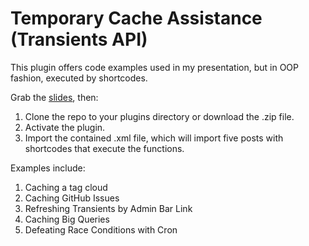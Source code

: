Temporary Cache Assistance (Transients API)
===================

This plugin offers code examples used in my presentation, but in OOP fashion, executed by shortcodes. 

Grab the [slides](http://www.slideshare.net/cliffseal/transients-wcphx), then:

1. Clone the repo to your plugins directory or download the .zip file.
1. Activate the plugin.
1. Import the contained .xml file, which will import five posts with shortcodes that execute the functions.

Examples include:

1. Caching a tag cloud
1. Caching GitHub Issues
1. Refreshing Transients by Admin Bar Link
1. Caching Big Queries
1. Defeating Race Conditions with Cron
